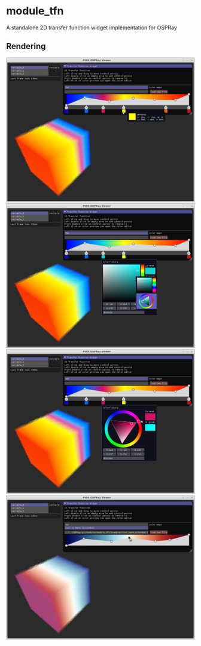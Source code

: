 # module_tfn
A standalone 2D transfer function widget implementation for OSPRay

## Rendering

![alt text](assets/preview_color.png)
![alt text](assets/color_editor1.png)
![alt text](assets/color_editor2.png)
![alt text](assets/load_tfn.png)

